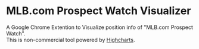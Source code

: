 # MLB.com Prospect Watch Visualizer

A Google Chrome Extention to Visualize position info of "MLB.com Prospect Watch".  
This is non-commercial tool powered by [Highcharts](https://www.highcharts.com/).
